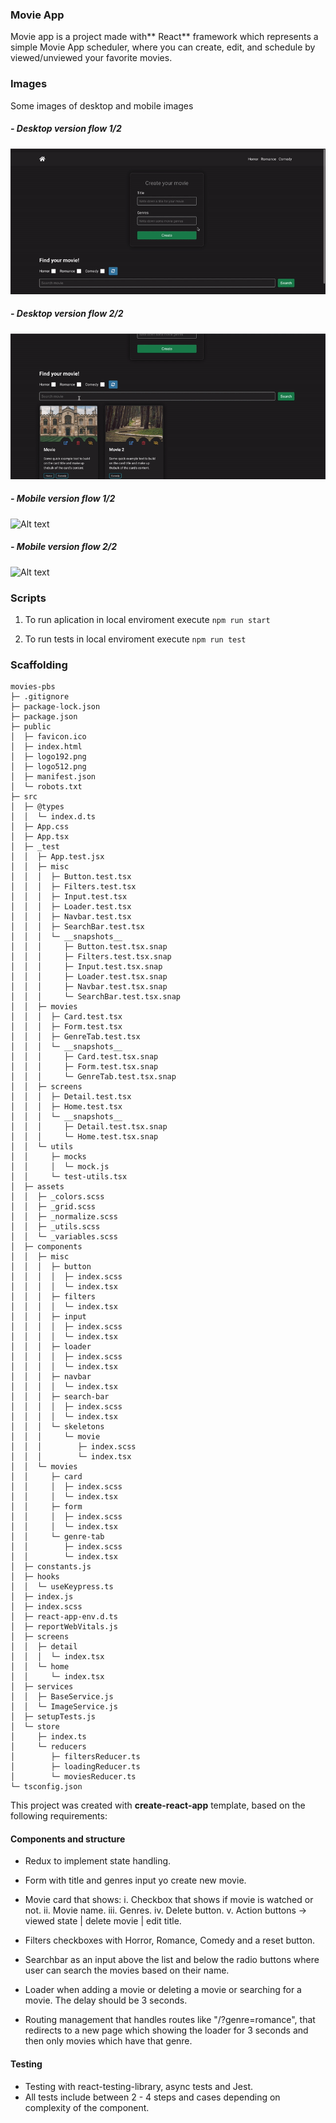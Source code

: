 ### Movie App

Movie app is a project made with** React** framework which represents a simple Movie App scheduler, where you can create, edit, and schedule by viewed/unviewed your favorite movies.

### Images

Some images of desktop and mobile images

##### - Desktop version flow 1/2

![Alt text](./public/img/desktop-1.gif "Desktop view 1")

##### - Desktop version flow 2/2

![Alt text](./public/img/desktop-2.gif "Desktop view 2")

##### - Mobile version flow 1/2

![Alt text](./public/img/mobile-1.gif "Desktop view 1")

##### - Mobile version flow 2/2

![Alt text](./public/img/mobile-2.gif "Desktop view 2")

### Scripts

1. To run aplication in local enviroment execute `npm run start`

2. To run tests in local enviroment execute `npm run test`

### Scaffolding

```
movies-pbs
├─ .gitignore
├─ package-lock.json
├─ package.json
├─ public
│  ├─ favicon.ico
│  ├─ index.html
│  ├─ logo192.png
│  ├─ logo512.png
│  ├─ manifest.json
│  └─ robots.txt
├─ src
│  ├─ @types
│  │  └─ index.d.ts
│  ├─ App.css
│  ├─ App.tsx
│  ├─ _test
│  │  ├─ App.test.jsx
│  │  ├─ misc
│  │  │  ├─ Button.test.tsx
│  │  │  ├─ Filters.test.tsx
│  │  │  ├─ Input.test.tsx
│  │  │  ├─ Loader.test.tsx
│  │  │  ├─ Navbar.test.tsx
│  │  │  ├─ SearchBar.test.tsx
│  │  │  └─ __snapshots__
│  │  │     ├─ Button.test.tsx.snap
│  │  │     ├─ Filters.test.tsx.snap
│  │  │     ├─ Input.test.tsx.snap
│  │  │     ├─ Loader.test.tsx.snap
│  │  │     ├─ Navbar.test.tsx.snap
│  │  │     └─ SearchBar.test.tsx.snap
│  │  ├─ movies
│  │  │  ├─ Card.test.tsx
│  │  │  ├─ Form.test.tsx
│  │  │  ├─ GenreTab.test.tsx
│  │  │  └─ __snapshots__
│  │  │     ├─ Card.test.tsx.snap
│  │  │     ├─ Form.test.tsx.snap
│  │  │     └─ GenreTab.test.tsx.snap
│  │  ├─ screens
│  │  │  ├─ Detail.test.tsx
│  │  │  ├─ Home.test.tsx
│  │  │  └─ __snapshots__
│  │  │     ├─ Detail.test.tsx.snap
│  │  │     └─ Home.test.tsx.snap
│  │  └─ utils
│  │     ├─ mocks
│  │     │  └─ mock.js
│  │     └─ test-utils.tsx
│  ├─ assets
│  │  ├─ _colors.scss
│  │  ├─ _grid.scss
│  │  ├─ _normalize.scss
│  │  ├─ _utils.scss
│  │  └─ _variables.scss
│  ├─ components
│  │  ├─ misc
│  │  │  ├─ button
│  │  │  │  ├─ index.scss
│  │  │  │  └─ index.tsx
│  │  │  ├─ filters
│  │  │  │  └─ index.tsx
│  │  │  ├─ input
│  │  │  │  ├─ index.scss
│  │  │  │  └─ index.tsx
│  │  │  ├─ loader
│  │  │  │  ├─ index.scss
│  │  │  │  └─ index.tsx
│  │  │  ├─ navbar
│  │  │  │  └─ index.tsx
│  │  │  ├─ search-bar
│  │  │  │  ├─ index.scss
│  │  │  │  └─ index.tsx
│  │  │  └─ skeletons
│  │  │     └─ movie
│  │  │        ├─ index.scss
│  │  │        └─ index.tsx
│  │  └─ movies
│  │     ├─ card
│  │     │  ├─ index.scss
│  │     │  └─ index.tsx
│  │     ├─ form
│  │     │  ├─ index.scss
│  │     │  └─ index.tsx
│  │     └─ genre-tab
│  │        ├─ index.scss
│  │        └─ index.tsx
│  ├─ constants.js
│  ├─ hooks
│  │  └─ useKeypress.ts
│  ├─ index.js
│  ├─ index.scss
│  ├─ react-app-env.d.ts
│  ├─ reportWebVitals.js
│  ├─ screens
│  │  ├─ detail
│  │  │  └─ index.tsx
│  │  └─ home
│  │     └─ index.tsx
│  ├─ services
│  │  ├─ BaseService.js
│  │  └─ ImageService.js
│  ├─ setupTests.js
│  └─ store
│     ├─ index.ts
│     └─ reducers
│        ├─ filtersReducer.ts
│        ├─ loadingReducer.ts
│        └─ moviesReducer.ts
└─ tsconfig.json
```

This project was created with **create-react-app** template, based on the following requirements:

#### Components and structure

- Redux to implement state handling.
- Form with title and genres input yo create new movie.
- Movie card that shows:
  i. Checkbox that shows if movie is watched or not.
  ii. Movie name.
  iii. Genres.
  iv. Delete button.
  v. Action buttons -> viewed state | delete movie | edit title.

- Filters checkboxes with Horror, Romance, Comedy and a reset button.
- Searchbar as an input above the list and below the radio buttons where user can search the
  movies based on their name.
- Loader when adding a movie or deleting a movie or searching for a movie.
  The delay should be 3 seconds.
- Routing management that handles routes like "/?genre=romance", that redirects to a new page which
  showing the loader for 3 seconds and then only movies which have that genre.

#### Testing

- Testing with react-testing-library, async tests and Jest.
- All tests include between 2 - 4 steps and cases depending on complexity of the component.
